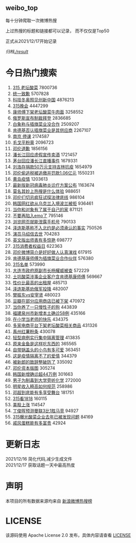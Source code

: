 weibo_top  
---
每十分钟爬取一次微博热搜  

上过热搜的标题和链接都可以记录， 而不仅仅是Top50

正式从2021/12/17开始记录  

*归档[./result](./result/)*

# 今日热门搜索  
1. [315 老坛酸菜](https://s.weibo.com//weibo?q=315%20%E8%80%81%E5%9D%9B%E9%85%B8%E8%8F%9C&Refer=top) 7800736
2. [统一致歉](https://s.weibo.com//weibo?q=%23%E7%BB%9F%E4%B8%80%E8%87%B4%E6%AD%89%23&Refer=top) 5707828
3. [科技冬奥照见创新中国](https://s.weibo.com//weibo?q=%23%E7%A7%91%E6%8A%80%E5%86%AC%E5%A5%A5%E7%85%A7%E8%A7%81%E5%88%9B%E6%96%B0%E4%B8%AD%E5%9B%BD%23&Refer=top) 4876213
4. [315晚会](https://s.weibo.com//weibo?q=315%E6%99%9A%E4%BC%9A&Refer=top) 4447299
5. [康师傅下架老坛酸菜牛肉面](https://s.weibo.com//weibo?q=%23%E5%BA%B7%E5%B8%88%E5%82%85%E4%B8%8B%E6%9E%B6%E8%80%81%E5%9D%9B%E9%85%B8%E8%8F%9C%E7%89%9B%E8%82%89%E9%9D%A2%23&Refer=top) 3258552
6. [俄罗斯宣布制裁拜登](https://s.weibo.com//weibo?q=%23%E4%BF%84%E7%BD%97%E6%96%AF%E5%AE%A3%E5%B8%83%E5%88%B6%E8%A3%81%E6%8B%9C%E7%99%BB%23&Refer=top) 2836685
7. [白象称与插旗菜业没合作](https://s.weibo.com//weibo?q=%23%E7%99%BD%E8%B1%A1%E7%A7%B0%E4%B8%8E%E6%8F%92%E6%97%97%E8%8F%9C%E4%B8%9A%E6%B2%A1%E5%90%88%E4%BD%9C%23&Refer=top) 2509207
8. [肯德基否认插旗菜业是其供应商](https://s.weibo.com//weibo?q=%23%E8%82%AF%E5%BE%B7%E5%9F%BA%E5%90%A6%E8%AE%A4%E6%8F%92%E6%97%97%E8%8F%9C%E4%B8%9A%E6%98%AF%E5%85%B6%E4%BE%9B%E5%BA%94%E5%95%86%23&Refer=top) 2267107
9. [南京 停课](https://s.weibo.com//weibo?q=%E5%8D%97%E4%BA%AC%20%E5%81%9C%E8%AF%BE&Refer=top) 2174587
10. [毛戈平粉膏](https://s.weibo.com//weibo?q=%E6%AF%9B%E6%88%88%E5%B9%B3%E7%B2%89%E8%86%8F&Refer=top) 2096723
11. [邓伦道歉](https://s.weibo.com//weibo?q=%E9%82%93%E4%BC%A6%E9%81%93%E6%AD%89&Refer=top) 1856156
12. [潘长江回应虚假宣传卖酒](https://s.weibo.com//weibo?q=%23%E6%BD%98%E9%95%BF%E6%B1%9F%E5%9B%9E%E5%BA%94%E8%99%9A%E5%81%87%E5%AE%A3%E4%BC%A0%E5%8D%96%E9%85%92%23&Refer=top) 1721457
13. [茅台回应潘长江直播事件](https://s.weibo.com//weibo?q=%23%E8%8C%85%E5%8F%B0%E5%9B%9E%E5%BA%94%E6%BD%98%E9%95%BF%E6%B1%9F%E7%9B%B4%E6%92%AD%E4%BA%8B%E4%BB%B6%23&Refer=top) 1679331
14. [刘浩存捐款50万元支持吉林抗疫](https://s.weibo.com//weibo?q=%23%E5%88%98%E6%B5%A9%E5%AD%98%E6%8D%90%E6%AC%BE50%E4%B8%87%E5%85%83%E6%94%AF%E6%8C%81%E5%90%89%E6%9E%97%E6%8A%97%E7%96%AB%23&Refer=top) 1654979
15. [邓伦偷逃税被追缴并罚款1.06亿元](https://s.weibo.com//weibo?q=%23%E9%82%93%E4%BC%A6%E5%81%B7%E9%80%83%E7%A8%8E%E8%A2%AB%E8%BF%BD%E7%BC%B4%E5%B9%B6%E7%BD%9A%E6%AC%BE1.06%E4%BA%BF%E5%85%83%23&Refer=top) 1550231
16. [黄岛疫情](https://s.weibo.com//weibo?q=%E9%BB%84%E5%B2%9B%E7%96%AB%E6%83%85&Refer=top) 1203613
17. [最新版新冠病毒肺炎诊疗方案公布](https://s.weibo.com//weibo?q=%23%E6%9C%80%E6%96%B0%E7%89%88%E6%96%B0%E5%86%A0%E7%97%85%E6%AF%92%E8%82%BA%E7%82%8E%E8%AF%8A%E7%96%97%E6%96%B9%E6%A1%88%E5%85%AC%E5%B8%83%23&Refer=top) 1163674
18. [莫名其妙上热搜是什么体验](https://s.weibo.com//weibo?q=%E8%8E%AB%E5%90%8D%E5%85%B6%E5%A6%99%E4%B8%8A%E7%83%AD%E6%90%9C%E6%98%AF%E4%BB%80%E4%B9%88%E4%BD%93%E9%AA%8C&Refer=top) 988651
19. [邓伦们切忌疯狂试探法律底线](https://s.weibo.com//weibo?q=%23%E9%82%93%E4%BC%A6%E4%BB%AC%E5%88%87%E5%BF%8C%E7%96%AF%E7%8B%82%E8%AF%95%E6%8E%A2%E6%B3%95%E5%BE%8B%E5%BA%95%E7%BA%BF%23&Refer=top) 986104
20. [韩国网红欲从乌克兰入境波兰被拒](https://s.weibo.com//weibo?q=%23%E9%9F%A9%E5%9B%BD%E7%BD%91%E7%BA%A2%E6%AC%B2%E4%BB%8E%E4%B9%8C%E5%85%8B%E5%85%B0%E5%85%A5%E5%A2%83%E6%B3%A2%E5%85%B0%E8%A2%AB%E6%8B%92%23&Refer=top) 936461
21. [当你和对象有了属于自己的家](https://s.weibo.com//weibo?q=%23%E5%BD%93%E4%BD%A0%E5%92%8C%E5%AF%B9%E8%B1%A1%E6%9C%89%E4%BA%86%E5%B1%9E%E4%BA%8E%E8%87%AA%E5%B7%B1%E7%9A%84%E5%AE%B6%23&Refer=top) 871121
22. [不要再陷入emo了](https://s.weibo.com//weibo?q=%23%E4%B8%8D%E8%A6%81%E5%86%8D%E9%99%B7%E5%85%A5emo%E4%BA%86%23&Refer=top) 795146
23. [浏览网页就能泄露手机号](https://s.weibo.com//weibo?q=%23%E6%B5%8F%E8%A7%88%E7%BD%91%E9%A1%B5%E5%B0%B1%E8%83%BD%E6%B3%84%E9%9C%B2%E6%89%8B%E6%9C%BA%E5%8F%B7%23&Refer=top) 790133
24. [泽连斯基称不入北约是必须承认的事实](https://s.weibo.com//weibo?q=%23%E6%B3%BD%E8%BF%9E%E6%96%AF%E5%9F%BA%E7%A7%B0%E4%B8%8D%E5%85%A5%E5%8C%97%E7%BA%A6%E6%98%AF%E5%BF%85%E9%A1%BB%E6%89%BF%E8%AE%A4%E7%9A%84%E4%BA%8B%E5%AE%9E%23&Refer=top) 750526
25. [演员马绍信去世](https://s.weibo.com//weibo?q=%23%E6%BC%94%E5%91%98%E9%A9%AC%E7%BB%8D%E4%BF%A1%E5%8E%BB%E4%B8%96%23&Refer=top) 704283
26. [英文版出师表有多惊艳](https://s.weibo.com//weibo?q=%23%E8%8B%B1%E6%96%87%E7%89%88%E5%87%BA%E5%B8%88%E8%A1%A8%E6%9C%89%E5%A4%9A%E6%83%8A%E8%89%B3%23&Refer=top) 698777
27. [315消费者权益日](https://s.weibo.com//weibo?q=315%E6%B6%88%E8%B4%B9%E8%80%85%E6%9D%83%E7%9B%8A%E6%97%A5&Refer=top) 622363
28. [邓伦微博简介是好好做人认真演戏](https://s.weibo.com//weibo?q=%23%E9%82%93%E4%BC%A6%E5%BE%AE%E5%8D%9A%E7%AE%80%E4%BB%8B%E6%98%AF%E5%A5%BD%E5%A5%BD%E5%81%9A%E4%BA%BA%E8%AE%A4%E7%9C%9F%E6%BC%94%E6%88%8F%23&Refer=top) 617915
29. [肯德基康师傅为插旗菜业合作伙伴](https://s.weibo.com//weibo?q=%23%E8%82%AF%E5%BE%B7%E5%9F%BA%E5%BA%B7%E5%B8%88%E5%82%85%E4%B8%BA%E6%8F%92%E6%97%97%E8%8F%9C%E4%B8%9A%E5%90%88%E4%BD%9C%E4%BC%99%E4%BC%B4%23&Refer=top) 576380
30. [315名单](https://s.weibo.com//weibo?q=%23315%E5%90%8D%E5%8D%95%23&Refer=top) 573990
31. [大连市政府原副市长杨耀威被查](https://s.weibo.com//weibo?q=%23%E5%A4%A7%E8%BF%9E%E5%B8%82%E6%94%BF%E5%BA%9C%E5%8E%9F%E5%89%AF%E5%B8%82%E9%95%BF%E6%9D%A8%E8%80%80%E5%A8%81%E8%A2%AB%E6%9F%A5%23&Refer=top) 572229
32. [土坑酸菜涉事企业客户含肯德基康师傅](https://s.weibo.com//weibo?q=%23%E5%9C%9F%E5%9D%91%E9%85%B8%E8%8F%9C%E6%B6%89%E4%BA%8B%E4%BC%81%E4%B8%9A%E5%AE%A2%E6%88%B7%E5%90%AB%E8%82%AF%E5%BE%B7%E5%9F%BA%E5%BA%B7%E5%B8%88%E5%82%85%23&Refer=top) 569667
33. [性价比最高的出租屋](https://s.weibo.com//weibo?q=%23%E6%80%A7%E4%BB%B7%E6%AF%94%E6%9C%80%E9%AB%98%E7%9A%84%E5%87%BA%E7%A7%9F%E5%B1%8B%23&Refer=top) 485713
34. [泽连斯基劝俄军投降](https://s.weibo.com//weibo?q=%23%E6%B3%BD%E8%BF%9E%E6%96%AF%E5%9F%BA%E5%8A%9D%E4%BF%84%E5%86%9B%E6%8A%95%E9%99%8D%23&Refer=top) 482007
35. [樊振东vs安宰贤](https://s.weibo.com//weibo?q=%23%E6%A8%8A%E6%8C%AF%E4%B8%9Cvs%E5%AE%89%E5%AE%B0%E8%B4%A4%23&Refer=top) 480023
36. [豆瓣在部分应用商店已被下架](https://s.weibo.com//weibo?q=%23%E8%B1%86%E7%93%A3%E5%9C%A8%E9%83%A8%E5%88%86%E5%BA%94%E7%94%A8%E5%95%86%E5%BA%97%E5%B7%B2%E8%A2%AB%E4%B8%8B%E6%9E%B6%23&Refer=top) 470972
37. [当你养了一只慢性子的狗](https://s.weibo.com//weibo?q=%23%E5%BD%93%E4%BD%A0%E5%85%BB%E4%BA%86%E4%B8%80%E5%8F%AA%E6%85%A2%E6%80%A7%E5%AD%90%E7%9A%84%E7%8B%97%23&Refer=top) 443839
38. [福建泉州市新增本土确诊58例](https://s.weibo.com//weibo?q=%23%E7%A6%8F%E5%BB%BA%E6%B3%89%E5%B7%9E%E5%B8%82%E6%96%B0%E5%A2%9E%E6%9C%AC%E5%9C%9F%E7%A1%AE%E8%AF%8A58%E4%BE%8B%23&Refer=top) 435166
39. [在小学当老师的快乐](https://s.weibo.com//weibo?q=%23%E5%9C%A8%E5%B0%8F%E5%AD%A6%E5%BD%93%E8%80%81%E5%B8%88%E7%9A%84%E5%BF%AB%E4%B9%90%23&Refer=top) 434375
40. [多家电商平台下架老坛酸菜相关商品](https://s.weibo.com//weibo?q=%23%E5%A4%9A%E5%AE%B6%E7%94%B5%E5%95%86%E5%B9%B3%E5%8F%B0%E4%B8%8B%E6%9E%B6%E8%80%81%E5%9D%9B%E9%85%B8%E8%8F%9C%E7%9B%B8%E5%85%B3%E5%95%86%E5%93%81%23&Refer=top) 431326
41. [禹州红薯粉条](https://s.weibo.com//weibo?q=%23%E7%A6%B9%E5%B7%9E%E7%BA%A2%E8%96%AF%E7%B2%89%E6%9D%A1%23&Refer=top) 430078
42. [轻型病例实行集中隔离管理](https://s.weibo.com//weibo?q=%23%E8%BD%BB%E5%9E%8B%E7%97%85%E4%BE%8B%E5%AE%9E%E8%A1%8C%E9%9B%86%E4%B8%AD%E9%9A%94%E7%A6%BB%E7%AE%A1%E7%90%86%23&Refer=top) 413835
43. [原来金鱼是这样吃东西的](https://s.weibo.com//weibo?q=%23%E5%8E%9F%E6%9D%A5%E9%87%91%E9%B1%BC%E6%98%AF%E8%BF%99%E6%A0%B7%E5%90%83%E4%B8%9C%E8%A5%BF%E7%9A%84%23&Refer=top) 365565
44. [自带锅盖头的小鸟有多可爱](https://s.weibo.com//weibo?q=%23%E8%87%AA%E5%B8%A6%E9%94%85%E7%9B%96%E5%A4%B4%E7%9A%84%E5%B0%8F%E9%B8%9F%E6%9C%89%E5%A4%9A%E5%8F%AF%E7%88%B1%23&Refer=top) 363451
45. [这是疫情隔离不了的爱情](https://s.weibo.com//weibo?q=%23%E8%BF%99%E6%98%AF%E7%96%AB%E6%83%85%E9%9A%94%E7%A6%BB%E4%B8%8D%E4%BA%86%E7%9A%84%E7%88%B1%E6%83%85%23&Refer=top) 344379
46. [被新郎的致辞整破防了](https://s.weibo.com//weibo?q=%23%E8%A2%AB%E6%96%B0%E9%83%8E%E7%9A%84%E8%87%B4%E8%BE%9E%E6%95%B4%E7%A0%B4%E9%98%B2%E4%BA%86%23&Refer=top) 335092
47. [邓伦资本版图](https://s.weibo.com//weibo?q=%23%E9%82%93%E4%BC%A6%E8%B5%84%E6%9C%AC%E7%89%88%E5%9B%BE%23&Refer=top) 305274
48. [韩国新增确诊超44万例](https://s.weibo.com//weibo?q=%23%E9%9F%A9%E5%9B%BD%E6%96%B0%E5%A2%9E%E7%A1%AE%E8%AF%8A%E8%B6%8544%E4%B8%87%E4%BE%8B%23&Refer=top) 301663
49. [男子为制毒到大学旁听化学](https://s.weibo.com//weibo?q=%23%E7%94%B7%E5%AD%90%E4%B8%BA%E5%88%B6%E6%AF%92%E5%88%B0%E5%A4%A7%E5%AD%A6%E6%97%81%E5%90%AC%E5%8C%96%E5%AD%A6%23&Refer=top) 272000
50. [明星收入畸高如何规范](https://s.weibo.com//weibo?q=%23%E6%98%8E%E6%98%9F%E6%94%B6%E5%85%A5%E7%95%B8%E9%AB%98%E5%A6%82%E4%BD%95%E8%A7%84%E8%8C%83%23&Refer=top) 258986
51. [邓超到底能有多享受舞台](https://s.weibo.com//weibo?q=%23%E9%82%93%E8%B6%85%E5%88%B0%E5%BA%95%E8%83%BD%E6%9C%89%E5%A4%9A%E4%BA%AB%E5%8F%97%E8%88%9E%E5%8F%B0%23&Refer=top) 181751
52. [315看1818](https://s.weibo.com//weibo?q=%23315%E7%9C%8B1818%23&Refer=top) 160115
53. [美股上涨](https://s.weibo.com//weibo?q=%E7%BE%8E%E8%82%A1%E4%B8%8A%E6%B6%A8&Refer=top) 114547
54. [丁俊晖预测曼联3比1胜马竞](https://s.weibo.com//weibo?q=%23%E4%B8%81%E4%BF%8A%E6%99%96%E9%A2%84%E6%B5%8B%E6%9B%BC%E8%81%943%E6%AF%941%E8%83%9C%E9%A9%AC%E7%AB%9E%23&Refer=top) 94927
55. [315曝光酸菜企业去年已被发现问题](https://s.weibo.com//weibo?q=%23315%E6%9B%9D%E5%85%89%E9%85%B8%E8%8F%9C%E4%BC%81%E4%B8%9A%E5%8E%BB%E5%B9%B4%E5%B7%B2%E8%A2%AB%E5%8F%91%E7%8E%B0%E9%97%AE%E9%A2%98%23&Refer=top) 84169
56. [戚风蛋糕能有多富贵](https://s.weibo.com//weibo?q=%23%E6%88%9A%E9%A3%8E%E8%9B%8B%E7%B3%95%E8%83%BD%E6%9C%89%E5%A4%9A%E5%AF%8C%E8%B4%B5%23&Refer=top) 42924
# 更新日志  
2021/12/16  简化代码,减少生成文件  
2021/12/17  获取话题一天中最高热度
# 声明  
本项目的所有数据来源均来自 [新浪微博热搜榜](https://s.weibo.com/top/summary)  

# LICENSE
该源码使用 Apache License 2.0 发布，具体内容请查看 [LICENSE](./LICENSE)
